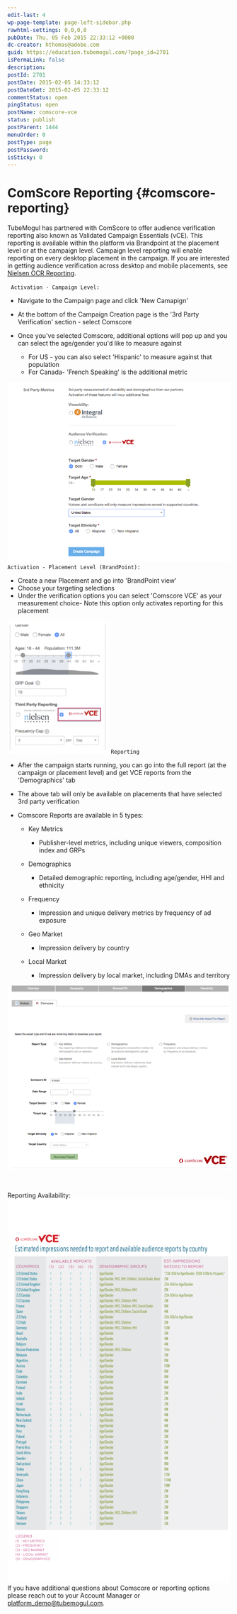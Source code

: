 ```yaml
---
edit-last: 4
wp-page-template: page-left-sidebar.php
rawhtml-settings: 0,0,0,0
pubDate: Thu, 05 Feb 2015 22:33:12 +0000
dc-creator: hthomas@adobe.com
guid: https://education.tubemogul.com/?page_id=2701
isPermaLink: false
description: 
postId: 2701
postDate: 2015-02-05 14:33:12
postDateGmt: 2015-02-05 22:33:12
commentStatus: open
pingStatus: open
postName: comscore-vce
status: publish
postParent: 1444
menuOrder: 0
postType: page
postPassword: 
isSticky: 0
---
```


# ComScore Reporting {#comscore-reporting}

TubeMogul has partnered with ComScore to offer audience verification reporting also known as Validated Campaign Essentials (vCE). This reporting is available within the platform via Brandpoint at the placement level or at the campaign level.
Campaign level reporting will enable reporting on every desktop placement in the campaign. If you are interested in getting audience verification across desktop and mobile placements, see [Nielsen OCR Reporting](nielsen-ocr-reporting.md).

&nbsp;
`Activation - Campaign Level:`

* Navigate to the Campaign page and click 'New Camapign'
* At the bottom of the Campaign Creation page is the '3rd Party Verification' section - select Comscore
* Once you've selected Comscore, additional options will pop up and you can select the age/gender you'd like to measure against

    * For US - you can also select 'Hispanic' to measure against that population
    * For Canada- 'French Speaking' is the additional metric

[ ![comscore-campaign](assets/comscore-campaign1.png)](assets/comscore-campaign1.png)
`Activation - Placement Level (BrandPoint):`

* Create a new Placement and go into 'BrandPoint view'
* Choose your targeting selections
* Under the verification options you can select 'Comscore VCE'&nbsp;as your measurement choice- Note this option only activates reporting for this placement

[ ![comscore-bp](assets/comscore-bp1-230x300.png)](assets/comscore-bp1.png)
`Reporting`

* After the campaign starts running, you can go into the full report (at the campaign or placement level) and get VCE reports from the 'Demographics' tab
* The above tab will only be available on placements that have selected 3rd party verification
* Comscore Reports are available in 5 types:

    * Key Metrics

        * Publisher-level metrics, including unique viewers, composition index and GRPs

    * Demographics

        * Detailed demographic reporting, including age/gender, HHI and ethnicity

    * Frequency

        * Impression and unique delivery metrics by frequency of ad exposure

    * Geo Market

        * Impression delivery by country

    * Local Market

        * Impression delivery by local market, including DMAs and territory

[ ![comscore-reporting](assets/comscore-reporting.png)](assets/comscore-reporting.png)

&nbsp;

Reporting Availability:
[ ![vCE minimums and reporting by country](assets/vce-minimums-and-reporting-by-country-597x1024.png)](assets/vce-minimums-and-reporting-by-country.png)If you have additional questions about Comscore or reporting options please reach out to your Account Manager or platform_demo@tubemogul.com. 
